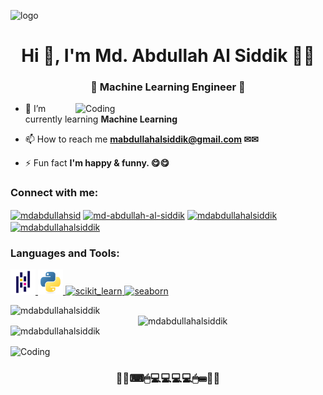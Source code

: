 ![logo](https://camo.githubusercontent.com/ba9f3bd30647e352a3f5e1e45eb45c6ec7bad6155cd16aaedf4a426738da0ca5/68747470733a2f2f696e646f616e616c79746963612e636f6d2f7374617469632f696d616765732f62616e6e6572722e676966)
<h1 align="center">Hi 👋, I'm Md. Abdullah Al Siddik     🖤🖤</h1>
<h3 align="center">🖤 Machine Learning Engineer 🖤</h3>

<img align="right" alt="Coding" width="400" src="https://www.analyticsinsight.net/wp-content/uploads/2020/03/AI_Animated.gif">

- 🌱 I’m currently learning **Machine Learning**

- 📫 How to reach me **mabdullahalsiddik@gmail.com ✉✉**

- ⚡ Fun fact **I'm happy & funny. 😋😋**

<h3 align="left">Connect with me:</h3>
<p align="left">
<a href="https://twitter.com/mdabdullahsid" target="blank"><img align="center" src="https://raw.githubusercontent.com/rahuldkjain/github-profile-readme-generator/master/src/images/icons/Social/twitter.svg" alt="mdabdullahsid" height="30" width="40" /></a>
<a href="https://linkedin.com/in/md-abdullah-al-siddik" target="blank"><img align="center" src="https://raw.githubusercontent.com/rahuldkjain/github-profile-readme-generator/master/src/images/icons/Social/linked-in-alt.svg" alt="md-abdullah-al-siddik" height="30" width="40" /></a>
<a href="https://kaggle.com/mdabdullahalsiddik" target="blank"><img align="center" src="https://raw.githubusercontent.com/rahuldkjain/github-profile-readme-generator/master/src/images/icons/Social/kaggle.svg" alt="mdabdullahalsiddik" height="30" width="40" /></a>
<a href="https://fb.com/mdabdullahalsiddik" target="blank"><img align="center" src="https://raw.githubusercontent.com/rahuldkjain/github-profile-readme-generator/master/src/images/icons/Social/facebook.svg" alt="mdabdullahalsiddik" height="30" width="40" /></a>
</p>

<h3 align="left">Languages and Tools:</h3>
<p align="left"> <a href="https://pandas.pydata.org/" target="_blank" rel="noreferrer"> <img src="https://raw.githubusercontent.com/devicons/devicon/2ae2a900d2f041da66e950e4d48052658d850630/icons/pandas/pandas-original.svg" alt="pandas" width="40" height="40"/> </a> <a href="https://www.python.org" target="_blank" rel="noreferrer"> <img src="https://raw.githubusercontent.com/devicons/devicon/master/icons/python/python-original.svg" alt="python" width="40" height="40"/> </a> <a href="https://scikit-learn.org/" target="_blank" rel="noreferrer"> <img src="https://upload.wikimedia.org/wikipedia/commons/0/05/Scikit_learn_logo_small.svg" alt="scikit_learn" width="40" height="40"/> </a> <a href="https://seaborn.pydata.org/" target="_blank" rel="noreferrer"> <img src="https://seaborn.pydata.org/_images/logo-mark-lightbg.svg" alt="seaborn" width="40" height="40"/> </a> </p>

<p><img align="left" width="300" src="https://github-readme-stats.vercel.app/api/top-langs?username=mdabdullahalsiddik&show_icons=true&locale=en&layout=compact" alt="mdabdullahalsiddik" /></p>

<p>&nbsp;<img align="right" width="300" src="https://github-readme-stats.vercel.app/api?username=mdabdullahalsiddik&show_icons=true&locale=en" alt="mdabdullahalsiddik" /></p>



<p><img align="center" width="350" src="https://github-readme-streak-stats.herokuapp.com/?user=mdabdullahalsiddik&" alt="mdabdullahalsiddik" /></p>

<img align="center" alt="Coding" width="1000"  src="https://media.tenor.com/KMFQut1j8KwAAAAd/scaler-create-impact.gif">
<h3 align="center">💚🖤⌨🖱💻💻💻💻🖱⌨🖤💚</h3>

